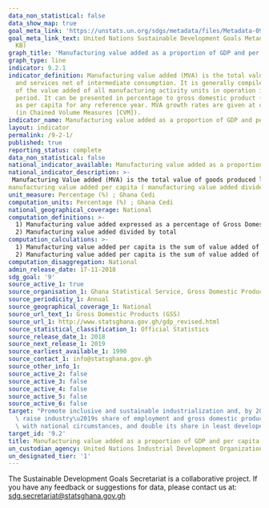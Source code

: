 ```yaml
---
data_non_statistical: false
data_show_map: true
goal_meta_link: 'https://unstats.un.org/sdgs/metadata/files/Metadata-09-02-01.pdf '
goal_meta_link_text: United Nations Sustainable Development Goals Metadata (PDF 217
  KB)
graph_title: 'Manufacturing value added as a proportion of GDP and per capita'
graph_type: line
indicator: 9.2.1
indicator_definition: Manufacturing value added (MVA) is the total value of goods
  and services net of intermediate consumption. It is generally compiled as the sum
  of the value added of all manufacturing activity units in operation in the reference
  period. It can be presented in percentage to gross domestic product (GDP) as well
  as per capita for any reference year. MVA growth rates are given at constant prices
  (in Chained Volume Measures [CVM]).
indicator_name: Manufacturing value added as a proportion of GDP and per capita
layout: indicator
permalink: /9-2-1/
published: true
reporting_status: complete
data_non_statistical: false
national_indicator_available: Manufacturing value added as a proportion of GDP and per capita
national_indicator_description: >-
 Manufacturing Value added (MVA) is the total value of goods produced less intermediate consumption. There are two aspects to this indicator; share of manufacturing activities in the total value of goods and services produced (GDP) within a reference year, and 
manufacturing value added per capita ( manufacturing value added divided by total population)
unit_measure: Percentage (%) ; Ghana Cedi
computation_units: Percentage (%) ; Ghana Cedi
national_geographical_coverage: National
computation_definitions: >-
  1) Manufacturing value added expressed as a percentage of Gross Domestic Product (GDP)
  2) Manufacturing value added divided by total
computation_calculations: >-
  1) Manufacturing value added per capita is the sum of value added of all manufacturing activity units in operation in the reference period divided by total gross domestic product and multiplied by 100
  2) Manufacturing value added per capita is the sum of value added of all manufacturing activity units in operation in the reference period divided by total population
computation_disaggregation: National
admin_release_date: 17-11-2018
sdg_goal: '9'
source_active_1: true
source_organisation_1: Ghana Statistical Service, Gross Domestic Products (GDP), 2018
source_periodicity_1: Annual
source_geographical_coverage_1: National
source_url_text_1: Gross Domestic Products (GSS)
source_url_1: http://www.statsghana.gov.gh/gdp_revised.html
source_statistical_classification_1: Official Statistics
source_release_date_1: 2018
source_next_release_1: 2019
source_earliest_available_1: 1990
source_contact_1: info@statsghana.gov.gh
source_other_info_1:
source_active_2: false
source_active_3: false
source_active_4: false
source_active_5: false
source_active_6: false
target: "Promote inclusive and sustainable industrialization and, by 2030, significantly\
  \ raise industry\u2019s share of employment and gross domestic product, in line\
  \ with national circumstances, and double its share in least developed countries"
target_id: '9.2'
title: Manufacturing value added as a proportion of GDP and per capita
un_custodian_agency: United Nations Industrial Development Organization (UNIDO)
un_designated_tier: '1'
---
```


The Sustainable Development Goals Secretariat is a collaborative project. If you have any feedback or suggestions for data, please contact us at: sdg.secretariat@statsghana.gov.gh
